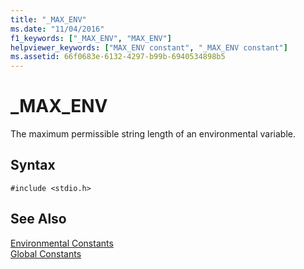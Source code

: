 ```yaml
---
title: "_MAX_ENV"
ms.date: "11/04/2016"
f1_keywords: ["_MAX_ENV", "MAX_ENV"]
helpviewer_keywords: ["MAX_ENV constant", "_MAX_ENV constant"]
ms.assetid: 66f0683e-6132-4297-b99b-6940534898b5
---
```

# _MAX_ENV

The maximum permissible string length of an environmental variable.

## Syntax

```
#include <stdio.h>
```

## See Also

[Environmental Constants](../c-runtime-library/environmental-constants.md)<br/>
[Global Constants](../c-runtime-library/global-constants.md)
